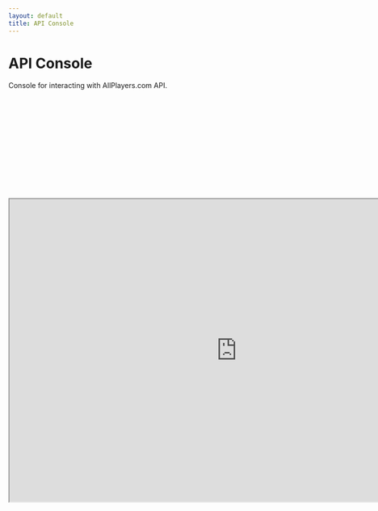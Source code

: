 ```yaml
---
layout: default
title: API Console
---
```


# API Console

Console for interacting with AllPlayers.com API.
<!-- HACK -->
<br /><br /><br /><br /><br /><br /><br /><br /><br /><br /><br />
<iframe src="http://apigee.com/hudson1/embed/console/allplayers_api_v1_public" width="900" height="600"></iframe>
